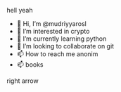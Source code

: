 hell yeah
- 👋 Hi, I’m @mudriyyarosl
- 👀 I’m interested in crypto
- 🌱 I’m currently learning python
- 💞️ I’m looking to collaborate on git
- 📫 How to reach me anonim
- 📫 books
<!---
mudriyyarosl/mudriyyarosl is a ✨ special ✨ repository because its `README.md` (this file) appears on your GitHub profile.
You can click the Preview link to take a look at your changes.
---> right arrow
